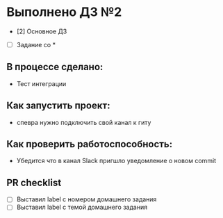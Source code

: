 # Выполнено ДЗ №2

 - [2] Основное ДЗ
 - [ ] Задание со *

## В процессе сделано:
 - Тест интеграции

## Как запустить проект:
 - спевра нужно подключить свой канал к гиту

## Как проверить работоспособность:
 - Убедится что в канал Slack пригшло уведомление о новом commit

## PR checklist
 - [ ] Выставил label с номером домашнего задания
 - [ ] Выставил label с темой домашнего задания
